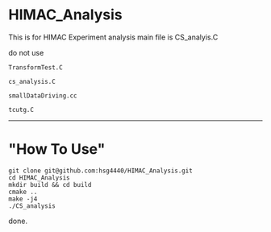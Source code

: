 # HIMAC_Analysis

This is for HIMAC Experiment analysis
main file is CS_analyis.C

do not use 

    TransformTest.C

    cs_analysis.C

    smallDataDriving.cc

    tcutg.C

---

# "How To Use"


    git clone git@github.com:hsg4440/HIMAC_Analysis.git
    cd HIMAC_Analysis
    mkdir build && cd build
    cmake ..
    make -j4
    ./CS_analysis


done.